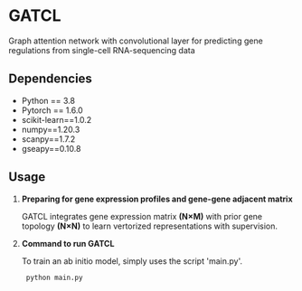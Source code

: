 # GATCL
Graph attention network with convolutional layer for predicting gene regulations from single-cell RNA-sequencing data
## Dependencies

- Python == 3.8 
- Pytorch == 1.6.0
- scikit-learn==1.0.2
- numpy==1.20.3
- scanpy==1.7.2
- gseapy==0.10.8

## Usage

1. __Preparing  for gene expression profiles and  gene-gene adjacent matrix__
   
   GATCL integrates gene expression matrix __(N×M)__ with prior gene topology __(N×N)__ to learn vertorized representations with supervision.  

2. **Command to run GATCL**
   
   To train an ab initio model, simply uses the script 'main.py'.
   
   `` python main.py``
